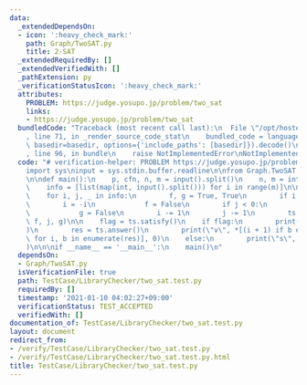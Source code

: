 ```yaml
---
data:
  _extendedDependsOn:
  - icon: ':heavy_check_mark:'
    path: Graph/TwoSAT.py
    title: 2-SAT
  _extendedRequiredBy: []
  _extendedVerifiedWith: []
  _pathExtension: py
  _verificationStatusIcon: ':heavy_check_mark:'
  attributes:
    PROBLEM: https://judge.yosupo.jp/problem/two_sat
    links:
    - https://judge.yosupo.jp/problem/two_sat
  bundledCode: "Traceback (most recent call last):\n  File \"/opt/hostedtoolcache/Python/3.8.7/x64/lib/python3.8/site-packages/onlinejudge_verify/documentation/build.py\"\
    , line 71, in _render_source_code_stat\n    bundled_code = language.bundle(stat.path,\
    \ basedir=basedir, options={'include_paths': [basedir]}).decode()\n  File \"/opt/hostedtoolcache/Python/3.8.7/x64/lib/python3.8/site-packages/onlinejudge_verify/languages/python.py\"\
    , line 96, in bundle\n    raise NotImplementedError\nNotImplementedError\n"
  code: "# verification-helper: PROBLEM https://judge.yosupo.jp/problem/two_sat\n\
    import sys\ninput = sys.stdin.buffer.readline\n\nfrom Graph.TwoSAT import TwoSAT\n\
    \n\ndef main():\n    p, cfn, n, m = input().split()\n    n, m = int(n), int(m)\n\
    \    info = [list(map(int, input().split())) for i in range(m)]\n\n    ts = TwoSAT(n)\n\
    \    for i, j, _ in info:\n        f, g = True, True\n        if i < 0:\n    \
    \        i = -i\n            f = False\n        if j < 0:\n            j = -j\n\
    \            g = False\n        i -= 1\n        j -= 1\n        ts.add_clause(i,\
    \ f, j, g)\n\n    flag = ts.satisfy()\n    if flag:\n        print(\"s\", \"SATISFIABLE\"\
    )\n        res = ts.answer()\n        print(\"v\", *[(i + 1) if b else -(i + 1)\
    \ for i, b in enumerate(res)], 0)\n    else:\n        print(\"s\", \"UNSATISFIABLE\"\
    )\n\n\nif __name__ == '__main__':\n    main()\n"
  dependsOn:
  - Graph/TwoSAT.py
  isVerificationFile: true
  path: TestCase/LibraryChecker/two_sat.test.py
  requiredBy: []
  timestamp: '2021-01-10 04:02:27+09:00'
  verificationStatus: TEST_ACCEPTED
  verifiedWith: []
documentation_of: TestCase/LibraryChecker/two_sat.test.py
layout: document
redirect_from:
- /verify/TestCase/LibraryChecker/two_sat.test.py
- /verify/TestCase/LibraryChecker/two_sat.test.py.html
title: TestCase/LibraryChecker/two_sat.test.py
---
```


